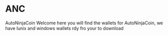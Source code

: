 # ANC
AutoNinjaCoin 
Welcome here you will find the wallets for AutoNinjaCoin, we have lunix and windows wallets rdy fro your to download
